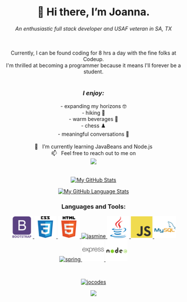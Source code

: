 <div align="center">
<h1>👋 Hi there, I’m Joanna.</h1>
<h6>An enthusiastic full stack developer and USAF veteran in SA, TX</h6><br>
Currently, I can be found coding for 8 hrs a day with the fine folks at Codeup.<br>
I'm thrilled at becoming a programmer because it means I'll forever be a student.<br><br>
<h3><em>I enjoy:</em></h3>
- expanding my horizons 🤓<br>
- hiking 🥾<br>
- warm beverages 🍵<br>
- chess ♟️<br>
- meaningful conversations 🤝<br><br>
🌱  &nbsp; I’m currently learning JavaBeans and Node.js<br>
📫  &nbsp; Feel free to reach out to me on<br>
<a href="http://www.linkedin.com/in/joanna-foss-aka-jocodes"><img
            src="https://img.shields.io/badge/linkedin-%230077B5.svg?&style=for-the-badge&logo=linkedin&logoColor=white"></a><br><br>
  
[![My GitHub Stats](https://github-readme-stats.vercel.app/api/?username=joanna-foss&count_private=true&theme=tokyonight&showicons=true)]()

[![My GitHub Language Stats](https://github-readme-stats.vercel.app/api/top-langs/?username=joanna-foss&langs_count=5&theme=tokyonight)]()

<h3>Languages and Tools:</h3>
<p> <a href="https://getbootstrap.com" target="_blank" rel="noreferrer"> <img src="https://raw.githubusercontent.com/devicons/devicon/master/icons/bootstrap/bootstrap-plain-wordmark.svg" alt="bootstrap" width="60" height="60"/> </a><a href="https://www.w3schools.com/css/" target="_blank" rel="noreferrer"> <img src="https://raw.githubusercontent.com/devicons/devicon/master/icons/css3/css3-original-wordmark.svg" alt="css3" width="60" height="60"/> </a> <a href="https://www.w3.org/html/" target="_blank" rel="noreferrer"> <img src="https://raw.githubusercontent.com/devicons/devicon/master/icons/html5/html5-original-wordmark.svg" alt="html5" width="60" height="60"/> </a> <a href="https://jasmine.github.io/" target="_blank" rel="noreferrer"> <img src="https://www.vectorlogo.zone/logos/jasmine/jasmine-icon.svg" alt="jasmine" width="60" height="60"/> </a> <a href="https://www.java.com" target="_blank" rel="noreferrer"> <img src="https://raw.githubusercontent.com/devicons/devicon/master/icons/java/java-original.svg" alt="java" width="60" height="60"/> </a> <a href="https://developer.mozilla.org/en-US/docs/Web/JavaScript" target="_blank" rel="noreferrer"> <img src="https://raw.githubusercontent.com/devicons/devicon/master/icons/javascript/javascript-original.svg" alt="javascript" width="60" height="60"/> </a> <a href="https://www.mysql.com/" target="_blank" rel="noreferrer"> <img src="https://raw.githubusercontent.com/devicons/devicon/master/icons/mysql/mysql-original-wordmark.svg" alt="mysql" width="60" height="60"/> </a> <a href="https://spring.io/" target="_blank" rel="noreferrer"> <img src="https://www.vectorlogo.zone/logos/springio/springio-icon.svg" alt="spring" width="60" height="60"/> </a> <a href="https://expressjs.com" target="_blank" rel="noreferrer"> <img src="https://raw.githubusercontent.com/devicons/devicon/master/icons/express/express-original-wordmark.svg" alt="express" width="60" height="60"/> </a> <a href="https://nodejs.org" target="_blank" rel="noreferrer"> <img src="https://raw.githubusercontent.com/devicons/devicon/master/icons/nodejs/nodejs-original-wordmark.svg" alt="nodejs" width="60" height="60"/> </a></p><br>

<p><a href="https://www.buymeacoffee.com/jocodes"><img src="https://cdn.buymeacoffee.com/buttons/v2/default-yellow.png" height="50" width="210" alt="jocodes" /></a></p>
  
![](https://komarev.com/ghpvc/?username=joanna-foss&color=ff69b4) 
</div>
<!---
joanna-foss/joanna-foss is a ✨ special ✨ repository because its `README.md` (this file) appears on your GitHub profile.
You can click the Preview link to take a look at your changes.
--->
